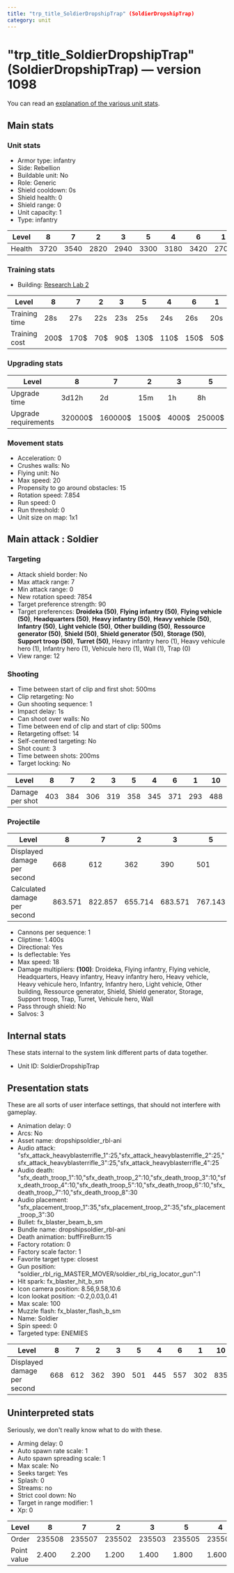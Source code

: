 ```yaml
---
title: "trp_title_SoldierDropshipTrap" (SoldierDropshipTrap)
category: unit
---
```


# "trp_title_SoldierDropshipTrap" (SoldierDropshipTrap) — version 1098

You can read an [explanation  of the various unit stats](unitexplained.md).

## Main stats

### Unit stats

  * Armor type: infantry
  * Side: Rebellion
  * Buildable unit: No
  * Role: Generic
  * Shield cooldown: 0s
  * Shield health: 0
  * Shield range: 0
  * Unit capacity: 1
  * Type: infantry

|Level |8   |7   |2   |3   |5   |4   |6   |1   |10  |9   |
|------|----|----|----|----|----|----|----|----|----|----|
|Health|3720|3540|2820|2940|3300|3180|3420|2700|4500|3900|


### Training stats

  * Building: [Research Lab 2](rebelOffenseLab.html)

|Level        |8   |7   |2  |3  |5   |4   |6   |1  |10  |9   |
|-------------|----|----|---|---|----|----|----|---|----|----|
|Training time|28s |27s |22s|23s|25s |24s |26s |20s|30s |29s |
|Training cost|200$|170$|70$|90$|130$|110$|150$|50$|230$|210$|


### Upgrading stats

|Level               |8      |7      |2    |3    |5     |4     |6      |1      |10      |9       |
|--------------------|-------|-------|-----|-----|------|------|-------|-------|--------|--------|
|Upgrade time        |3d12h  |2d     |15m  |1h   |8h    |3h30m |1d     |0s     |1w1d    |5d      |
|Upgrade requirements|320000$|160000$|1500$|4000$|25000$|12500$|100000$|Nothing|1750000$|1000000$|


### Movement stats

  * Acceleration: 0
  * Crushes walls: No
  * Flying unit: No
  * Max speed: 20
  * Propensity to go around obstacles: 15
  * Rotation speed: 7.854
  * Run speed: 0
  * Run threshold: 0
  * Unit size on map: 1x1

## Main attack : Soldier

### Targeting

  * Attack shield border: No
  * Max attack range: 7
  * Min attack range: 0
  * New rotation speed: 7854
  * Target preference strength: 90
  * Target preferences: **Droideka (50)**, **Flying infantry (50)**, **Flying vehicle (50)**, **Headquarters (50)**, **Heavy infantry (50)**, **Heavy vehicle (50)**, **Infantry (50)**, **Light vehicle (50)**, **Other building (50)**, **Ressource generator (50)**, **Shield (50)**, **Shield generator (50)**, **Storage (50)**, **Support troop (50)**, **Turret (50)**, Heavy infantry hero (1), Heavy vehicule hero (1), Infantry hero (1), Vehicule hero (1), Wall (1), Trap (0)
  * View range: 12

### Shooting

  * Time between start of clip and first shot: 500ms
  * Clip retargeting: No
  * Gun shooting sequence: 1
  * Impact delay: 1s
  * Can shoot over walls: No
  * Time between end of clip and start of clip: 500ms
  * Retargeting offset: 14
  * Self-centered targeting: No
  * Shot count: 3
  * Time between shots: 200ms
  * Target locking: No

|Level          |8  |7  |2  |3  |5  |4  |6  |1  |10 |9  |
|---------------|---|---|---|---|---|---|---|---|---|---|
|Damage per shot|403|384|306|319|358|345|371|293|488|423|


### Projectile

|Level                       |8      |7      |2      |3      |5      |4      |6  |1      |10      |9      |
|----------------------------|-------|-------|-------|-------|-------|-------|---|-------|--------|-------|
|Displayed damage per second |668    |612    |362    |390    |501    |445    |557|302    |835     |724    |
|Calculated damage per second|863.571|822.857|655.714|683.571|767.143|739.286|795|627.857|1045.714|906.429|


  * Cannons per sequence: 1
  * Cliptime: 1.400s
  * Directional: Yes
  * Is deflectable: Yes
  * Max speed: 18
  * Damage multipliers: **(100)**: Droideka, Flying infantry, Flying vehicle, Headquarters, Heavy infantry, Heavy infantry hero, Heavy vehicle, Heavy vehicule hero, Infantry, Infantry hero, Light vehicle, Other building, Ressource generator, Shield, Shield generator, Storage, Support troop, Trap, Turret, Vehicule hero, Wall
  * Pass through shield: No
  * Salvos: 3

## Internal stats

These stats internal to the system link different parts of data together.

  * Unit ID: SoldierDropshipTrap

## Presentation stats

These are all sorts of user interface settings, that should not interfere with gameplay.

  * Animation delay: 0
  * Arcs: No
  * Asset name: dropshipsoldier_rbl-ani
  * Audio attack: "sfx_attack_heavyblasterrifle_1":25,"sfx_attack_heavyblasterrifle_2":25,"sfx_attack_heavyblasterrifle_3":25,"sfx_attack_heavyblasterrifle_4":25
  * Audio death: "sfx_death_troop_1":10,"sfx_death_troop_2":10,"sfx_death_troop_3":10,"sfx_death_troop_4":10,"sfx_death_troop_5":10,"sfx_death_troop_6":10,"sfx_death_troop_7":10,"sfx_death_troop_8":30
  * Audio placement: "sfx_placement_troop_1":35,"sfx_placement_troop_2":35,"sfx_placement_troop_3":30
  * Bullet: fx_blaster_beam_b_sm
  * Bundle name: dropshipsoldier_rbl-ani
  * Death animation: buffFireBurn:15
  * Factory rotation: 0
  * Factory scale factor: 1
  * Favorite target type: closest
  * Gun position: "soldier_rbl_rig_MASTER_MOVER/soldier_rbl_rig_locator_gun":1
  * Hit spark: fx_blaster_hit_b_sm
  * Icon camera position: 8.56,9.58,10.6
  * Icon lookat position: -0.2,0.03,0.41
  * Max scale: 100
  * Muzzle flash: fx_blaster_flash_b_sm
  * Name: Soldier
  * Spin speed: 0
  * Targeted type: ENEMIES

|Level                      |8  |7  |2  |3  |5  |4  |6  |1  |10 |9  |
|---------------------------|---|---|---|---|---|---|---|---|---|---|
|Displayed damage per second|668|612|362|390|501|445|557|302|835|724|


## Uninterpreted stats

Seriously, we don't really know what to do with these.

  * Arming delay: 0
  * Auto spawn rate scale: 1
  * Auto spawn spreading scale: 1
  * Max scale: No
  * Seeks target: Yes
  * Splash: 0
  * Streams: no
  * Strict cool down: No
  * Target in range modifier: 1
  * Xp: 0

|Level      |8     |7     |2     |3     |5     |4     |6     |1     |10    |9     |
|-----------|------|------|------|------|------|------|------|------|------|------|
|Order      |235508|235507|235502|235503|235505|235504|235506|235501|235510|235509|
|Point value|2.400 |2.200 |1.200 |1.400 |1.800 |1.600 |2     |1     |3     |2.600 |



